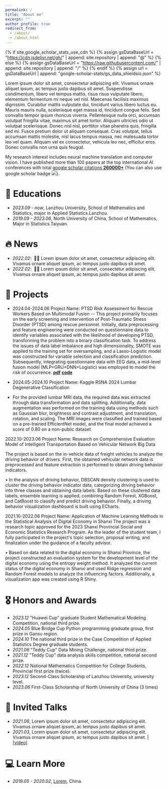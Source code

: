 ```yaml
---
permalink: /
title: "About me"
excerpt: ""
author_profile: true
redirect_from: 
  - /about/
  - /about.html
---
```


{% if site.google_scholar_stats_use_cdn %}
{% assign gsDataBaseUrl = "https://cdn.jsdelivr.net/gh/" | append: site.repository | append: "@" %}
{% else %}
{% assign gsDataBaseUrl = "https://raw.githubusercontent.com/" | append: site.repository | append: "/" %}
{% endif %}
{% assign url = gsDataBaseUrl | append: "google-scholar-stats/gs_data_shieldsio.json" %}

<span class='anchor' id='about-me'></span>

Lorem ipsum dolor sit amet, consectetur adipiscing elit. Vivamus ornare aliquet ipsum, ac tempus justo dapibus sit amet. Suspendisse condimentum, libero vel tempus mattis, risus risus vulputate libero, elementum fermentum mi neque vel nisl. Maecenas facilisis maximus dignissim. Curabitur mattis vulputate dui, tincidunt varius libero luctus eu. Mauris mauris nulla, scelerisque eget massa id, tincidunt congue felis. Sed convallis tempor ipsum rhoncus viverra. Pellentesque nulla orci, accumsan volutpat fringilla vitae, maximus sit amet tortor. Aliquam ultricies odio ut volutpat scelerisque. Donec nisl nisl, porttitor vitae pharetra quis, fringilla sed mi. Fusce pretium dolor ut aliquam consequat. Cras volutpat, tellus accumsan mattis molestie, nisl lacus tempus massa, nec malesuada tortor leo vel quam. Aliquam vel ex consectetur, vehicula leo nec, efficitur eros. Donec convallis non urna quis feugiat.

My research interest includes neural machine translation and computer vision. I have published more than 100 papers at the top international AI conferences with total <a href='https://scholar.google.com/citations?user=DhtAFkwAAAAJ'>google scholar citations <strong><span id='total_cit'>260000+</span></strong></a> (You can also use google scholar badge <a href='https://scholar.google.com/citations?user=DhtAFkwAAAAJ'><img src="https://img.shields.io/endpoint?url={{ url | url_encode }}&logo=Google%20Scholar&labelColor=f6f6f6&color=9cf&style=flat&label=citations"></a>).

# 📖 Educations
- *2023.09 - now*,     Lanzhou University, School of Mathematics and Statistics, major in Applied Statistics.Lanzhou.
- *2019.09 - 2023.06*, North University of China, School of Mathematics, Major in Statistics.Taiyuan.


# 🔥 News
- *2022.02*: &nbsp;🎉🎉 Lorem ipsum dolor sit amet, consectetur adipiscing elit. Vivamus ornare aliquet ipsum, ac tempus justo dapibus sit amet. 
- *2022.02*: &nbsp;🎉🎉 Lorem ipsum dolor sit amet, consectetur adipiscing elit. Vivamus ornare aliquet ipsum, ac tempus justo dapibus sit amet. 

# 📝 Projects

- 2024.04-2024.06    Project Name: PTSD Risk Assessment for Rescue Workers Based on Multimodal Fusion
-- This project primarily focuses on the early screening and intervention of Post-Traumatic Stress Disorder (PTSD) among rescue personnel. Initially, 
data preprocessing and feature engineering were conducted on questionnaire data to identify variables associated with the likelihood of developing PTSD,
transforming the problem into a binary classification task. To address the issues of data label imbalance and high dimensionality, SMOTE was applied to the training set for oversampling, 
and a Lasso-Logistic model was constructed for variable selection and classification prediction. Subsequently, 
integrating questionnaire data with EEG data, a mid-level fusion model (MLP+GRU+DNN+Logistic) was employed to model the risk of occurrence.
[**pdf**](https://github.com/TCPtcp/Multimodal-Fusion-PTSD/blob/main/pdf.pdf)
[**code**](https://github.com/TCPtcp/Multimodal-Fusion-PTSD/tree/main)

- 2024.05-2024.10  Project Name: Kaggle RSNA 2024 Lumbar Degenerative Classification
- For the provided lumbar MRI data, the required data was extracted through data transformation and data splitting. Additionally, data augmentation was performed
on the training data using methods such as Gaussian blur, brightness and contrast adjustment, and translation, rotation, and scaling. The MRI images were classified
and trained based on a pre-trained EfficientNet model, and the final model achieved a score of 0.80 on a non-public dataset.


2022.10-2023.06  Project Name: Research on Comprehensive Evaluation Model of Intelligent Transportation Based on Vehicular Network Big Data

The project is based on the in-vehicle data of freight vehicles to analyze the driving behavior of drivers. First, the obtained vehicular network data is preprocessed and feature extraction is performed to obtain driving behavior indicators.

• In the analysis of driving behavior, DBSCAN density clustering is used to cluster the driving behavior indicator data, categorizing driving behavior into three classes and obtaining data labels. Based on these clustered data labels, ensemble learning is applied, combining Random Forest, XGBoost, and CatBoost to classify and predict driving behavior. Finally, a driving behavior visualization dashboard is built using ECharts.

2021.10-2022.06   Project Name: Application of Machine Learning Methods in the Statistical Analysis of Digital Economy in Shanxi
The project was a research topic approved for the 2023 Shanxi Provincial Social and Economic Statistics Research Program. As the leader of the student team, I fully participated in the project's topic selection, proposal writing, and finalization under the guidance of a faculty advisor.

• Based on data related to the digital economy in Shanxi Province, the project constructed an evaluation system for the development level of the digital economy using the entropy weight method. It analyzed the current status of the digital economy in Shanxi and used Ridge regression and Random Forest models to analyze the influencing factors. Additionally, a visualization app was created using R Shiny.

# 🎖 Honors and Awards
- *2023.12* "Huawei Cup" graduate Student Mathematical Modeling Competition, national third prize.
- *2024.05* Blue Bridge Cup Python programming graduate group, first prize in Gansu region.
- *2024.10* The national third prize in the Case Competition of Applied Statistics Degree graduate students.
- *2021.06* "Teddy Cup" Data Mining Challenge, national third prize.
- *2021.12* "Teddy Cup" data analysis skills competition, national second prize.
- *2022.12* National Mathematics Competition for College Students, Provincial first prize (twice).
- *2023.12* Second-Class Scholarship of Lanzhou University, university level.
- *2023.06* First-Class Scholarship of North University of China (3 times)
  

# 💬 Invited Talks
- *2021.06*, Lorem ipsum dolor sit amet, consectetur adipiscing elit. Vivamus ornare aliquet ipsum, ac tempus justo dapibus sit amet. 
- *2021.03*, Lorem ipsum dolor sit amet, consectetur adipiscing elit. Vivamus ornare aliquet ipsum, ac tempus justo dapibus sit amet.  \| [\[video\]](https://github.com/)

# 💻 Learn More
- *2019.05 - 2020.02*, [Lorem](https://github.com/), China.
